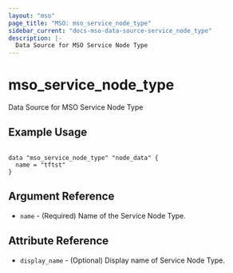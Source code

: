 ```yaml
---
layout: "mso"
page_title: "MSO: mso_service_node_type"
sidebar_current: "docs-mso-data-source-service_node_type"
description: |-
  Data Source for MSO Service Node Type
---
```


# mso_service_node_type #

Data Source for MSO Service Node Type

## Example Usage ##

```hcl

data "mso_service_node_type" "node_data" {
  name = "tftst"
}

```

## Argument Reference ##

* `name` - (Required) Name of the Service Node Type.


## Attribute Reference ##

* `display_name` - (Optional) Display name of Service Node Type.